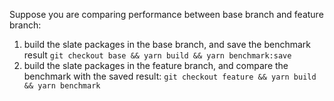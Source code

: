 Suppose you are comparing performance between base branch and feature branch:
1. build the slate packages in the base branch, and save the benchmark result
  `git checkout base && yarn build && yarn benchmark:save`
2. build the slate packages in the feature branch, and compare the benchmark with the saved result:
  `git checkout feature && yarn build && yarn benchmark`

